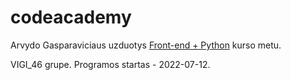 # codeacademy

Arvydo Gasparaviciaus uzduotys [Front-end + Python](https://vigi.lt/wp-content/uploads/2022/04/Frontend_Python.pdf) kurso metu. 

VIGI_46 grupe. Programos startas - 2022-07-12.

